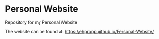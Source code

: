 # Personal Website
 Repository for my Personal Website

The website can be found at:  https://ehpropp.github.io/Personal-Website/
